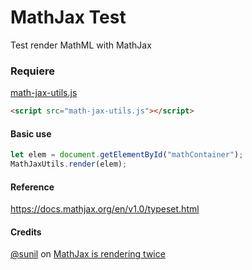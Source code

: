 # MathJax Test
Test render MathML with MathJax

### Requiere
[math-jax-utils.js](https://raw.githubusercontent.com/anayarojo/math-jax-test/master/math-jax-utils.js)
```html
<script src="math-jax-utils.js"></script>
```


#### Basic use
```javascript
let elem = document.getElementById("mathContainer");
MathJaxUtils.render(elem);
```

#### Reference
https://docs.mathjax.org/en/v1.0/typeset.html

#### Credits
[@sunil](https://stackoverflow.com/users/812970/sunil) on [MathJax is rendering twice](https://stackoverflow.com/questions/43816467/mathjax-is-rendering-twice)
